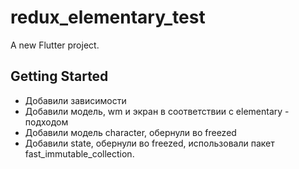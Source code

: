 # redux_elementary_test

A new Flutter project.

## Getting Started

* Добавили зависимости
* Добавили модель, wm и экран в соответствии с elementary - подходом
* Добавили модель character, обернули во freezed
* Добавили state, обернули во freezed, использовали пакет fast_immutable_collection.
